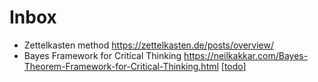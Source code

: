 # Inbox

- Zettelkasten method https://zettelkasten.de/posts/overview/
- Bayes Framework for Critical Thinking https://neilkakkar.com/Bayes-Theorem-Framework-for-Critical-Thinking.html
[[todo]]

[//begin]: # "Autogenerated link references for markdown compatibility"
[todo]: todo "Todo"
[//end]: # "Autogenerated link references"




